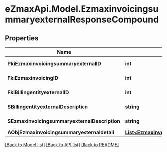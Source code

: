 
# eZmaxApi.Model.EzmaxinvoicingsummaryexternalResponseCompound

## Properties

Name | Type | Description | Notes
------------ | ------------- | ------------- | -------------
**PkiEzmaxinvoicingsummaryexternalID** | **int** | The unique ID of the Ezmaxinvoicingsummaryexternal | [optional] 
**FkiEzmaxinvoicingID** | **int** | The unique ID of the Ezmaxinvoicing | [optional] 
**FkiBillingentityexternalID** | **int** | The unique ID of the Billingentityexternal | 
**SBillingentityexternalDescription** | **string** | The description of the Billingentityexternal | 
**SEzmaxinvoicingsummaryexternalDescription** | **string** | The description of the Ezmaxinvoicingsummaryexternal | 
**AObjEzmaxinvoicingsummaryexternaldetail** | [**List&lt;EzmaxinvoicingsummaryexternaldetailResponseCompound&gt;**](EzmaxinvoicingsummaryexternaldetailResponseCompound.md) |  | 

[[Back to Model list]](../README.md#documentation-for-models)
[[Back to API list]](../README.md#documentation-for-api-endpoints)
[[Back to README]](../README.md)

